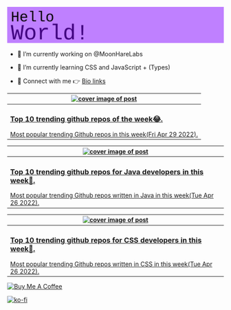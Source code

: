 [![Hello World!](https://github.com/ksenginew/ksenginew/raw/main/header.svg)](#nolink)

- 🔭 I’m currently working on @MoonHareLabs  

- 🌱 I’m currently learning CSS and JavaScript + (Types)    

- 💌 Connect with me 👉 [Bio links](https://ksengine.bio.link)

<!-- blog  posts start -->
<a href="https://dev.to/ksengine/top-10-trending-github-repos-of-the-week-i6o">
<table>
<thead>
<tr>
<th>
<img src="https://res.cloudinary.com/practicaldev/image/fetch/s--dUf46SIg--/c_imagga_scale,f_auto,fl_progressive,h_420,q_auto,w_1000/https://images.unsplash.com/photo-1590935216109-8d3318de2c1c%3Fcrop%3Dentropy%26cs%3Dtinysrgb%26fit%3Dmax%26fm%3Djpg%26ixid%3DMnwyODI4ODF8MHwxfHJhbmRvbXx8fHx8fHx8fDE2NTEyMzI0MzE%26ixlib%3Drb-1.2.1%26q%3D80%26w%3D1080" alt="cover image of post" width="500px" height="auto"/>
</th>
</tr>
</thead>
<tbody>
<tr>
<td>
<h3>Top 10 trending github repos of the week😂.</h3>
Most popular trending Github repos in this week(Fri Apr 29 2022).
</td>
</tr>
</tbody>
</table>
</a>



<a href="https://dev.to/ksengine/top-10-trending-github-repos-for-java-developers-in-this-week-1p90">
<table>
<thead>
<tr>
<th>
<img src="https://res.cloudinary.com/practicaldev/image/fetch/s--oSqZINo4--/c_imagga_scale,f_auto,fl_progressive,h_420,q_auto,w_1000/https://images.unsplash.com/photo-1438824086897-500332bf6e9b%3Fcrop%3Dentropy%26cs%3Dtinysrgb%26fit%3Dmax%26fm%3Djpg%26ixid%3DMnwyODI4ODF8MHwxfHJhbmRvbXx8fHx8fHx8fDE2NTA5NzMwNTA%26ixlib%3Drb-1.2.1%26q%3D80%26w%3D1080" alt="cover image of post" width="500px" height="auto"/>
</th>
</tr>
</thead>
<tbody>
<tr>
<td>
<h3>Top 10 trending github repos for Java developers in this week💚.</h3>
Most popular trending Github repos written in Java in this week(Tue Apr 26 2022).
</td>
</tr>
</tbody>
</table>
</a>



<a href="https://dev.to/ksengine/top-10-trending-github-repos-for-css-developers-in-this-week-1pim">
<table>
<thead>
<tr>
<th>
<img src="https://res.cloudinary.com/practicaldev/image/fetch/s--WKE7rDoS--/c_imagga_scale,f_auto,fl_progressive,h_420,q_auto,w_1000/https://images.unsplash.com/photo-1500042450384-8b7947f4eec2%3Fcrop%3Dentropy%26cs%3Dtinysrgb%26fit%3Dmax%26fm%3Djpg%26ixid%3DMnwyODI4ODF8MHwxfHJhbmRvbXx8fHx8fHx8fDE2NTA5NzI4NzM%26ixlib%3Drb-1.2.1%26q%3D80%26w%3D1080" alt="cover image of post" width="500px" height="auto"/>
</th>
</tr>
</thead>
<tbody>
<tr>
<td>
<h3>Top 10 trending github repos for CSS developers in this week🌙.</h3>
Most popular trending Github repos written in CSS in this week(Tue Apr 26 2022).
</td>
</tr>
</tbody>
</table>
</a>
<!-- blog  posts end -->

<a href="https://www.buymeacoffee.com/ksengine">
  <img src="https://cdn.buymeacoffee.com/buttons/v2/default-yellow.png" alt="Buy Me A Coffee" width="200px" height="auto"/>
</a>

[![ko-fi](https://ko-fi.com/img/githubbutton_sm.svg)](https://ko-fi.com/D1D473BME)

